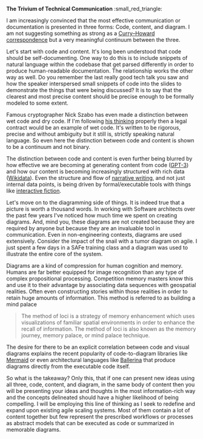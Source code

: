 **The Trivium of Technical Communication** :small\_red\_triangle:

I am increasingly convinced that the most effective communication or documentation is presented in three forms: Code, content, and diagram. I am not suggesting something as strong as a [Curry–Howard correspondence](https://en.wikipedia.org/wiki/Curry%E2%80%93Howard_correspondence) but a very meaningful continuum between the three. 

Let's start with code and content. It's long been understood that code should be self-documenting. One way to do this is to include snippets of natural language within the codebase that get parsed differently in order to produce human-readable documentation. The relationship works the other way as well. Do you remember the last really good tech talk you saw and how the speaker interspersed small snippets of code into the slides to demonstrate the things that were being discussed? It is to say that the clearest and most precise content should be precise enough to be formally modeled to some extent.

Famous cryptographer Nick Szabo has even made a distinction between wet code and dry code. If I'm following [his thinking](http://unenumerated.blogspot.com/2006/11/wet-code-and-dry.html) properly then a legal contract would be an example of wet code. It's written to be rigorous, precise and without ambiguity but it still is, strictly speaking natural language. So even here the distinction between code and content is shown to be a continuum and not binary. 

The distinction between code and content is even further being blurred by how effective we are becoming at generating content from code ([GPT-3](https://beta.openai.com/)) and how our content is becoming increasingly structured with rich data ([Wikidata](https://www.wikidata.org/wiki/Wikidata:Main_Page)). Even the structure and flow of [narrative writing](https://www.inklestudios.com/ink/), and not just internal data points, is being driven by formal/executable tools with things like [interactive fiction](https://en.wikipedia.org/wiki/AI_Dungeon). 

Let's move on to the diagramming side of things. It is indeed true that a picture is worth a thousand words. In working with Software architects over the past few years I've noticed how much time we spent on creating diagrams. And, mind you, these diagrams are not created because they are required by anyone but because they are an invaluable tool in communication. Even in non-engineering contexts, diagrams are used extensively. Consider the impact of the snail with a tumor diagram on agile. I just spent a few days in a SAFe training class and a diagram was used to illustrate the entire core of the system. 

Diagrams are a kind of compression for human cognition and memory. Humans are far better equipped for image recognition than any type of complex propositional processing. Competition memory masters know this and use it to their advantage by associating data sequences with geospatial realities. Often even constructing stories within those realities in order to retain huge amounts of information. This method is referred to as building a mind palace

> The method of loci is a strategy of memory enhancement which uses visualizations of familiar spatial environments in order to enhance the recall of information. The method of loci is also known as the memory journey, memory palace, or mind palace technique.

The desire for there to be an explicit correlation between code and visual diagrams explains the recent popularity of code-to-diagram libraries like [Mermaid](https://mermaid-js.github.io/mermaid/#/) or even architectural languages like [Ballerina](https://ballerina.io/) that produce diagrams directly from the executable code itself. 

So what is the takeaway? Only this, that if one can present new ideas using all three, code, content, and diagram, in the same body of content then you will be presenting your ideas and thoughts in the most information-rich way and the concepts delineated should have a higher likelihood of being compelling. I will be employing this line of thinking as I seek to redefine and expand upon existing agile scaling systems. Most of them contain a lot of content together but few represent the prescribed workflows or processes as abstract models that can be executed as code or summarized in memorable diagrams.
